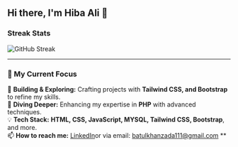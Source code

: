 ## Hi there, I'm Hiba Ali 👋

### Streak Stats
![GitHub Streak](https://github-readme-streak-stats.herokuapp.com/?user=HibaAli410)

---

### 🌟 My Current Focus
🚀 **Building & Exploring:** Crafting projects with **Tailwind CSS, and Bootstrap** to refine my skills.  
🎯 **Diving Deeper:** Enhancing my expertise in **PHP** with advanced techniques.  
💡 **Tech Stack:** **HTML, CSS, JavaScript, MYSQL, Tailwind CSS, Bootstrap**, and more.  
📫 **How to reach me:** [LinkedIn](https://www.linkedin.com/in/hiba-khanzada-382105159/)or via email: batulkhanzada111@gmail.com **
